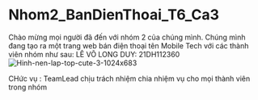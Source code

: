 # Nhom2_BanDienThoai_T6_Ca3

Chào mừng mọi người đã đến với nhóm 2 của chúng mình. Chúng mình đang tạo ra một trang web bán điện thoại tên Mobile Tech với các thành viên nhóm như sau:
LÊ VÕ LONG DUY: 21DH112360
![Hinh-nen-lap-top-cute-3-1024x683](https://github.com/NguyenThanhDat2504/Nhom2_BanDienThoai_T6_Ca3/assets/135969064/7e9330a9-93b1-4018-b3c7-95f4e75e1df8)

CHức vụ : TeamLead chịu trách nhiệm chia nhiệm vụ cho mọi thành viên trong nhóm
